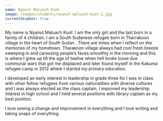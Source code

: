 ```yaml
---
name: Nyanut Maluach Kuot
image: /images/students/nyanut-maluach-kuot-1.jpg
currentStudent: true
---
```


My name is Nyanut Maluach Kuot. I am the only girl and the last born in a family of 4 children. I am a South Sudanese refugee born in Tharrakoon village in the heart of South Sudan . There are times when I reflect on the memories of my hometown. Tharakoon village always had cool fresh breeze sweeping in and caressing people’s faces smoothly in the morning and this is where I grew up till the age of twelve when hell broke loose due communal wars that got me displaced and later found myself in the Kakuma refugee camp in 2012 where I started my primary education.

I developed an early interest in leadership in grade three for I was in class with other fellow refugees from various nationalities with diverse cultures and I was always elected as the class captain. I improved my leadership interest in high school and I held several positions with library captain as my best position.

I love seeing a change and improvement in everything and I love writing and taking snaps of everything.
